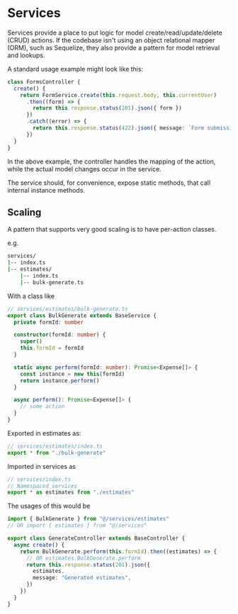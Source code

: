 # Services

Services provide a place to put logic for model create/read/update/delete (CRUD) actions.
If the codebase isn't using an object relational mapper (ORM), such as Sequelize, they also provide a pattern for model retrieval and lookups.

A standard usage example might look like this:

```typescript
class FormsController {
  create() {
    return FormService.create(this.request.body, this.currentUser)
      .then((form) => {
        return this.response.status(201).json({ form })
      })
      .catch((error) => {
        return this.response.status(422).json({ message: `Form submission failed: ${error}` })
      })
  }
}
```

In the above example, the controller handles the mapping of the action, while the actual model changes occur in the service.

The service should, for convenience, expose static methods, that call internal instance methods.

## Scaling

A pattern that supports very good scaling is to have per-action classes.

e.g.

```bash
services/
|-- index.ts
|-- estimates/
    |-- index.ts
    |-- bulk-generate.ts
```

With a class like

```typescript
// services/estimates/bulk-generate.ts
export class BulkGenerate extends BaseService {
  private formId: number

  constructor(formId: number) {
    super()
    this.formId = formId
  }

  static async perform(formId: number): Promise<Expense[]> {
    const instance = new this(formId)
    return instance.perform()
  }

  async perform(): Promise<Expense[]> {
    // some action
  }
}
```

Exported in estimates as:

```typescript
// services/estimates/index.ts
export * from "./bulk-generate"
```

Imported in services as

```typescript
// services/index.ts
// Namespaced services
export * as estimates from "./estimates"
```

The usages of this would be

```typescript
import { BulkGenerate } from "@/services/estimates"
// OR import { estimates } from "@/services"

export class GenerateController extends BaseController {
  async create() {
    return BulkGenerate.perform(this.formId).then((estimates) => {
      // OR estimates.BulkGenerate.perform
      return this.response.status(201).json({
        estimates,
        message: "Generated estimates",
      })
    })
  }
}
```
